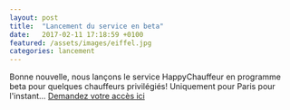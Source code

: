 ```yaml
---
layout: post
title:  "Lancement du service en beta"
date:   2017-02-11 17:18:59 +0100
featured: /assets/images/eiffel.jpg
categories: lancement
---
```

Bonne nouvelle, nous lançons le service HappyChauffeur en programme beta pour quelques chauffeurs privilégiés!
Uniquement pour Paris pour l'instant...
<a href="{{ site.baseurl }}/invitation.html">Demandez votre accès ici</a>


